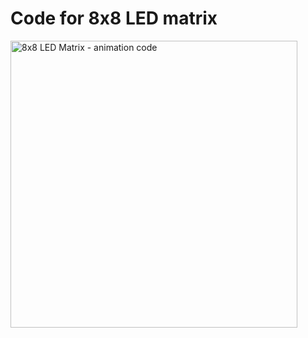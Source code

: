 # Code for 8x8 LED matrix
<img width="459" alt="8x8 LED Matrix - animation code" src="https://github.com/user-attachments/assets/b447e1a0-148d-4773-8a7b-b13dc4b4a90a" />
